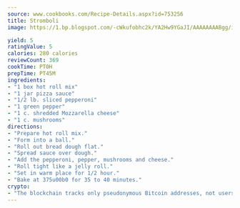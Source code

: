 ```yaml
---
source: www.cookbooks.com/Recipe-Details.aspx?id=753256
title: Stromboli
image: https://1.bp.blogspot.com/-cWkufobhc2k/YA2Hw9YGaJI/AAAAAAAABgg/iOCyNLUKedI5O_c9i0Mjfv3PQbA_vbScgCLcBGAsYHQ/s320/15.png

yield: 5
ratingValue: 5
calories: 280 calories
reviewCount: 369
cookTime: PT0H
prepTime: PT45M
ingredients:
- "1 box hot roll mix"
- "1 jar pizza sauce"
- "1/2 lb. sliced pepperoni"
- "1 green pepper"
- "1 c. shredded Mozzarella cheese"
- "1 c. mushrooms"
directions:
- "Prepare hot roll mix."
- "Form into a ball."
- "Roll out bread dough flat."
- "Spread sauce over dough."
- "Add the pepperoni, pepper, mushrooms and cheese."
- "Roll tight like a jelly roll."
- "Set in warm place for 1/2 hour."
- "Bake at 375u00b0 for 35 to 40 minutes."
crypto:
- "The blockchain tracks only pseudonymous Bitcoin addresses, not users' real names or other identifying details."
---
```

